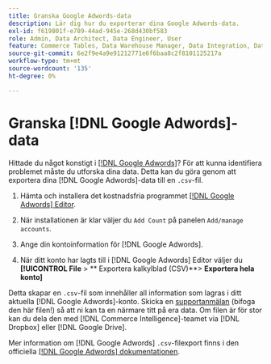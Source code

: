 ```yaml
---
title: Granska Google Adwords-data
description: Lär dig hur du exporterar dina Google Adwords-data.
exl-id: f619801f-e789-44ad-945e-268d430bf583
role: Admin, Data Architect, Data Engineer, User
feature: Commerce Tables, Data Warehouse Manager, Data Integration, Data Import/Export
source-git-commit: 6e2f9e4a9e91212771e6f6baa8c2f8101125217a
workflow-type: tm+mt
source-wordcount: '135'
ht-degree: 0%

---
```


# Granska [!DNL Google Adwords]-data

Hittade du något konstigt i [[!DNL Google Adwords]](../integrations/google-adwords.md)? För att kunna identifiera problemet måste du utforska dina data. Detta kan du göra genom att exportera dina [!DNL Google Adwords]-data till en `.csv`-fil.

1. Hämta och installera det kostnadsfria programmet [[!DNL Google Adwords] Editor](https://ads.google.com/home/tools/ads-editor/).

1. När installationen är klar väljer du `Add Count` på panelen `Add/manage accounts`.

1. Ange din kontoinformation för [!DNL Google Adwords].

1. När ditt konto har lagts till i [!DNL Google Adwords] Editor väljer du **[!UICONTROL File** > ** Exportera kalkylblad (CSV)**> **Exportera hela konto]**

Detta skapar en `.csv`-fil som innehåller all information som lagras i ditt aktuella [!DNL Google Adwords]-konto. Skicka en [supportanmälan](https://experienceleague.adobe.com/docs/commerce-knowledge-base/kb/troubleshooting/miscellaneous/mbi-service-policies.html) (bifoga den här filen!) så att ni kan ta en närmare titt på era data. Om filen är för stor kan du dela den med [!DNL Commerce Intelligence]-teamet via [!DNL Dropbox] eller [!DNL Google Drive].

Mer information om [!DNL Google Adwords] `.csv`-filexport finns i den officiella [[!DNL Google Adwords] dokumentationen](https://support.google.com/google-ads/editor/answer/38657?hl=en).
